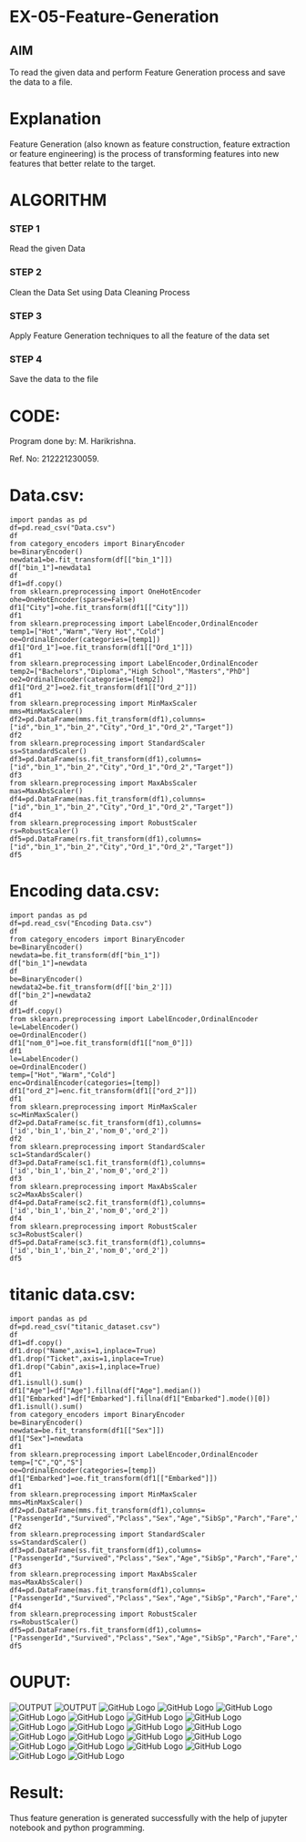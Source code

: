 # EX-05-Feature-Generation


## AIM
To read the given data and perform Feature Generation process and save the data to a file. 

# Explanation
Feature Generation (also known as feature construction, feature extraction or feature engineering) is the process of transforming features into new features that better relate to the target.
 

# ALGORITHM
### STEP 1
Read the given Data
### STEP 2
Clean the Data Set using Data Cleaning Process
### STEP 3
Apply Feature Generation techniques to all the feature of the data set
### STEP 4
Save the data to the file


# CODE:
Program done by: M. Harikrishna.

Ref. No: 212221230059.
# Data.csv:
~~~~
import pandas as pd
df=pd.read_csv("Data.csv")
df
from category_encoders import BinaryEncoder
be=BinaryEncoder()
newdata1=be.fit_transform(df[["bin_1"]])
df["bin_1"]=newdata1
df
df1=df.copy()
from sklearn.preprocessing import OneHotEncoder
ohe=OneHotEncoder(sparse=False)
df1["City"]=ohe.fit_transform(df1[["City"]])
df1
from sklearn.preprocessing import LabelEncoder,OrdinalEncoder
temp1=["Hot","Warm","Very Hot","Cold"]
oe=OrdinalEncoder(categories=[temp1])
df1["Ord_1"]=oe.fit_transform(df1[["Ord_1"]])
df1
from sklearn.preprocessing import LabelEncoder,OrdinalEncoder
temp2=["Bachelors","Diploma","High School","Masters","PhD"]
oe2=OrdinalEncoder(categories=[temp2])
df1["Ord_2"]=oe2.fit_transform(df1[["Ord_2"]])
df1
from sklearn.preprocessing import MinMaxScaler
mms=MinMaxScaler()
df2=pd.DataFrame(mms.fit_transform(df1),columns=["id","bin_1","bin_2","City","Ord_1","Ord_2","Target"])
df2
from sklearn.preprocessing import StandardScaler
ss=StandardScaler()
df3=pd.DataFrame(ss.fit_transform(df1),columns=["id","bin_1","bin_2","City","Ord_1","Ord_2","Target"])
df3
from sklearn.preprocessing import MaxAbsScaler
mas=MaxAbsScaler()
df4=pd.DataFrame(mas.fit_transform(df1),columns=["id","bin_1","bin_2","City","Ord_1","Ord_2","Target"])
df4
from sklearn.preprocessing import RobustScaler
rs=RobustScaler()
df5=pd.DataFrame(rs.fit_transform(df1),columns=["id","bin_1","bin_2","City","Ord_1","Ord_2","Target"])
df5
~~~~
# Encoding data.csv:
~~~~
import pandas as pd
df=pd.read_csv("Encoding Data.csv")
df
from category_encoders import BinaryEncoder
be=BinaryEncoder()
newdata=be.fit_transform(df["bin_1"])
df["bin_1"]=newdata
df
be=BinaryEncoder()
newdata2=be.fit_transform(df[['bin_2']])
df["bin_2"]=newdata2
df
df1=df.copy()
from sklearn.preprocessing import LabelEncoder,OrdinalEncoder
le=LabelEncoder()
oe=OrdinalEncoder()
df1["nom_0"]=oe.fit_transform(df1[["nom_0"]])
df1
le=LabelEncoder()
oe=OrdinalEncoder()
temp=["Hot","Warm","Cold"]
enc=OrdinalEncoder(categories=[temp])
df1["ord_2"]=enc.fit_transform(df1[["ord_2"]])
df1
from sklearn.preprocessing import MinMaxScaler
sc=MinMaxScaler()
df2=pd.DataFrame(sc.fit_transform(df1),columns=['id','bin_1','bin_2','nom_0','ord_2'])
df2
from sklearn.preprocessing import StandardScaler
sc1=StandardScaler()
df3=pd.DataFrame(sc1.fit_transform(df1),columns=['id','bin_1','bin_2','nom_0','ord_2'])
df3
from sklearn.preprocessing import MaxAbsScaler
sc2=MaxAbsScaler()
df4=pd.DataFrame(sc2.fit_transform(df1),columns=['id','bin_1','bin_2','nom_0','ord_2'])
df4
from sklearn.preprocessing import RobustScaler
sc3=RobustScaler()
df5=pd.DataFrame(sc3.fit_transform(df1),columns=['id','bin_1','bin_2','nom_0','ord_2'])
df5
~~~~
# titanic data.csv:
~~~~
import pandas as pd
df=pd.read_csv("titanic_dataset.csv")
df
df1=df.copy()
df1.drop("Name",axis=1,inplace=True)
df1.drop("Ticket",axis=1,inplace=True)
df1.drop("Cabin",axis=1,inplace=True)
df1
df1.isnull().sum()
df1["Age"]=df["Age"].fillna(df["Age"].median())
df1["Embarked"]=df["Embarked"].fillna(df1["Embarked"].mode()[0])
df1.isnull().sum()
from category_encoders import BinaryEncoder
be=BinaryEncoder()
newdata=be.fit_transform(df1[["Sex"]])
df1["Sex"]=newdata
df1
from sklearn.preprocessing import LabelEncoder,OrdinalEncoder
temp=["C","Q","S"]
oe=OrdinalEncoder(categories=[temp])
df1["Embarked"]=oe.fit_transform(df1[["Embarked"]])
df1
from sklearn.preprocessing import MinMaxScaler
mms=MinMaxScaler()
df2=pd.DataFrame(mms.fit_transform(df1),columns=["PassengerId","Survived","Pclass","Sex","Age","SibSp","Parch","Fare","Embarked"])
df2
from sklearn.preprocessing import StandardScaler
ss=StandardScaler()
df3=pd.DataFrame(ss.fit_transform(df1),columns=["PassengerId","Survived","Pclass","Sex","Age","SibSp","Parch","Fare","Embarked"])
df3
from sklearn.preprocessing import MaxAbsScaler
mas=MaxAbsScaler()
df4=pd.DataFrame(mas.fit_transform(df1),columns=["PassengerId","Survived","Pclass","Sex","Age","SibSp","Parch","Fare","Embarked"])
df4
from sklearn.preprocessing import RobustScaler
rs=RobustScaler()
df5=pd.DataFrame(rs.fit_transform(df1),columns=["PassengerId","Survived","Pclass","Sex","Age","SibSp","Parch","Fare","Embarked"])
df5
~~~~
# OUPUT:
![OUTPUT](img6.png)
![OUTPUT](img7.png)
![GitHub Logo](img8.png)
![GitHub Logo](img9.png)
![GitHub Logo](img10.png)
![GitHub Logo](img11.png)
![GitHub Logo](img12.png)
![GitHub Logo](img13.png)
![GitHub Logo](img14.png)
![GitHub Logo](img15.png)
![GitHub Logo](img16.png)
![GitHub Logo](img17.png)
![GitHub Logo](img18.png)
![GitHub Logo](img19.png)
![GitHub Logo](img20.png)
![GitHub Logo](img21.png)
![GitHub Logo](img22.png)
![GitHub Logo](img23.png)
![GitHub Logo](img24.png)
![GitHub Logo](img25.png)
![GitHub Logo](img26.png)
![GitHub Logo](img27.png)
![GitHub Logo](img28.png)
# Result:
Thus feature generation is generated successfully with the help of jupyter notebook and python programming.



